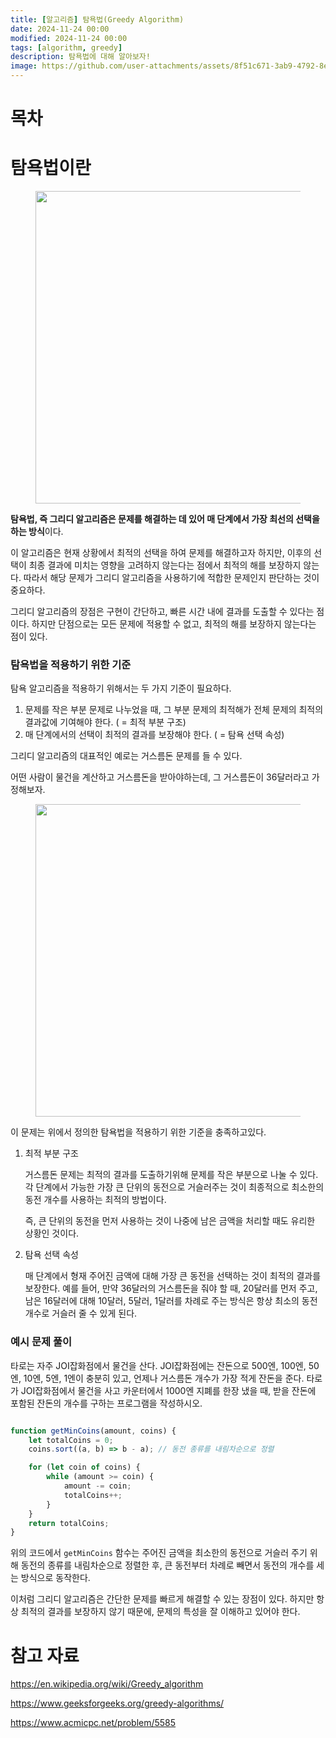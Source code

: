 ```yaml
---
title: [알고리즘] 탐욕법(Greedy Algorithm)
date: 2024-11-24 00:00
modified: 2024-11-24 00:00
tags: [algorithm, greedy]
description: 탐욕법에 대해 알아보자!
image: https://github.com/user-attachments/assets/8f51c671-3ab9-4792-8e6f-dc3b24ecc8a7
---
```

# 목차

# 탐욕법이란

<figure>
  <img src="https://github.com/user-attachments/assets/8f51c671-3ab9-4792-8e6f-dc3b24ecc8a7" width=500/>
</figure>



**탐욕법, 즉 그리디 알고리즘은 문제를 해결하는 데 있어 매 단계에서 가장 최선의 선택을 하는 방식**이다. 

이 알고리즘은 현재 상황에서 최적의 선택을 하여 문제를 해결하고자 하지만, 이후의 선택이 최종 결과에 미치는 영향을 고려하지 않는다는 점에서 최적의 해를 보장하지 않는다.  따라서 해당 문제가 그리디 알고리즘을 사용하기에 적합한 문제인지 판단하는 것이 중요하다.

그리디 알고리즘의 장점은 구현이 간단하고, 빠른 시간 내에 결과를 도출할 수 있다는 점이다. 하지만 단점으로는 모든 문제에 적용할 수 없고, 최적의 해를 보장하지 않는다는 점이 있다. 

### 탐욕법을 적용하기 위한 기준

탐욕 알고리즘을 적용하기 위해서는 두 가지 기준이 필요하다. 

1. 문제를 작은 부분 문제로 나누었을 때, 그 부분 문제의 최적해가 전체 문제의 최적의 결과값에 기여해야 한다. ( = 최적 부분 구조)
2. 매 단계에서의 선택이 최적의 결과를 보장해야 한다. ( = 탐욕 선택 속성)

그리디 알고리즘의 대표적인 예로는 거스름돈 문제를 들 수 있다.

어떤 사람이 물건을 계산하고 거스름돈을 받아야하는데, 그 거스름돈이 36달러라고 가정해보자.


<figure>
  <img src="https://github.com/user-attachments/assets/3c40a4c7-da78-49f4-a046-5692b76ba7de" width=500/>
</figure>




이 문제는 위에서 정의한 탐욕법을 적용하기 위한 기준을 충족하고있다.

1. 최적 부분 구조
    
    거스름돈 문제는 최적의 결과를 도출하기위해 문제를 작은 부분으로 나눌 수 있다. 각 단계에서 가능한 가장 큰 단위의 동전으로 거슬러주는 것이 최종적으로 최소한의 동전 개수를 사용하는 최적의 방법이다. 
    
    즉, 큰 단위의 동전을 먼저 사용하는 것이 나중에 남은 금액을 처리할 때도 유리한 상황인 것이다.
    
2. 탐욕 선택 속성
    
    매 단계에서 형재 주어진 금액에 대해 가장 큰 동전을 선택하는 것이 최적의 결과를 보장한다. 예를 들어, 만약 36달러의 거스름돈을 줘야 할 때, 20달러를 먼저 주고, 남은 16달러에 대해 10달러, 5달러, 1달러를 차례로 주는 방식은 항상 최소의 동전 개수로 거슬러 줄 수 있게 된다.
    

### 예시 문제 풀이

타로는 자주 JOI잡화점에서 물건을 산다. JOI잡화점에는 잔돈으로 500엔, 100엔, 50엔, 10엔, 5엔, 1엔이 충분히 있고, 언제나 거스름돈 개수가 가장 적게 잔돈을 준다. 타로가 JOI잡화점에서 물건을 사고 카운터에서 1000엔 지폐를 한장 냈을 때, 받을 잔돈에 포함된 잔돈의 개수를 구하는 프로그램을 작성하시오.

```jsx

function getMinCoins(amount, coins) {
    let totalCoins = 0;
    coins.sort((a, b) => b - a); // 동전 종류를 내림차순으로 정렬

    for (let coin of coins) {
        while (amount >= coin) {
            amount -= coin;
            totalCoins++;
        }
    }
    return totalCoins;
}
```

위의 코드에서 `getMinCoins` 함수는 주어진 금액을 최소한의 동전으로 거슬러 주기 위해 동전의 종류를 내림차순으로 정렬한 후, 큰 동전부터 차례로 빼면서 동전의 개수를 세는 방식으로 동작한다.

이처럼 그리디 알고리즘은 간단한 문제를 빠르게 해결할 수 있는 장점이 있다. 하지만 항상 최적의 결과를 보장하지 않기 때문에, 문제의 특성을 잘 이해하고 있어야 한다.

# 참고 자료

https://en.wikipedia.org/wiki/Greedy_algorithm

https://www.geeksforgeeks.org/greedy-algorithms/

https://www.acmicpc.net/problem/5585